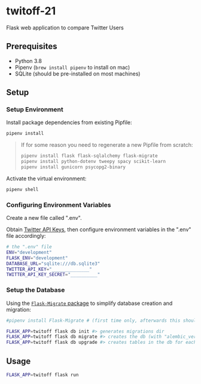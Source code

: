 # twitoff-21
Flask web application to compare Twitter Users

## Prerequisites

  + Python 3.8
  + Pipenv (`brew install pipenv` to install on mac)
  + SQLite (should be pre-installed on most machines)

## Setup

### Setup Environment

Install package dependencies from existing Pipfile:

```sh
pipenv install
```

> If for some reason you need to regenerate a new Pipfile from scratch:
>
> ```sh
> pipenv install flask flask-sqlalchemy flask-migrate
> pipenv install python-dotenv tweepy spacy scikit-learn
> pipenv install gunicorn psycopg2-binary
> ```

Activate the virtual environment:

```sh
pipenv shell
```

### Configuring Environment Variables

Create a new file called ".env".

Obtain [Twitter API Keys](https://developer.twitter.com), then configure environment variables in the ".env" file accordingly:

```sh
# the ".env" file
ENV="development"
FLASK_ENV="development"
DATABASE_URL="sqlite:///db.sqlite3"
TWITTER_API_KEY="______________"
TWITTER_API_KEY_SECRET="__________"
```

### Setup the Database

Using the [`Flask-Migrate` package](https://flask-migrate.readthedocs.io/en/latest/) to simplify database creation and migration:

```sh
#pipenv install Flask-Migrate # (first time only, afterwards this should be in the Pipfile)
```

```sh
FLASK_APP=twitoff flask db init #> generates migrations dir
FLASK_APP=twitoff flask db migrate #> creates the db (with "alembic_version" table)
FLASK_APP=twitoff flask db upgrade #> creates tables in the db for each model
```

## Usage

```sh
FLASK_APP=twitoff flask run

```